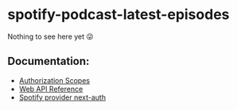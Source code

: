 # spotify-podcast-latest-episodes

Nothing to see here yet 😜

## Documentation:

- [Authorization Scopes](https://developer.spotify.com/documentation/general/guides/authorization/scopes/)
- [Web API Reference](https://developer.spotify.com/documentation/web-api/reference/#/)
- [Spotify provider next-auth](https://github.com/nextauthjs/next-auth/blob/v4.0.0-beta.7/src/providers/spotify.ts)